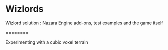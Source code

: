 Wizlords
========

Wizlord solution : Nazara Engine add-ons, test examples and the game itself

========

Experimenting with a cubic voxel terrain
